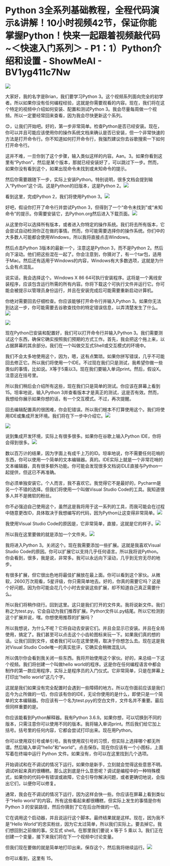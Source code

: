 # Python 3全系列基础教程，全程代码演示&讲解！10小时视频42节，保证你能掌握Python！快来一起跟着视频敲代码~＜快速入门系列＞ - P1：1）Python介绍和设置 - ShowMeAI - BV1yg411c7Nw

![](img/9f6c197f4ec196be1569c0ee7dc94ea1_0.png)

大家好，我的名字是Brian，我们要学习Python 3。这个视频系列面向完全的初学者。所以如果你没有任何编程经验，这就是你需要观看的内容。现在，我们将在这个特定的视频中介绍如何安装、配置和测试Python 3。我会尽量每周做一个视频。所以一定要经常回来查看，因为我会尽快更新这个系列。

😊，让我们开始吧。好的，第一步非常简单。检查Python是否已经安装。现在，你可以并且可能应该使用你的操作系统文档来确认是否已安装，但一个非常快速的方法是打开命令行。你不知道如何打开命令行，我强烈建议你去谷歌搜索一下如何打开命令行。

这并不难，一旦你到了这个步骤，输入类似这样的内容。Aan。3。如果你看到这里有“Python”，然后是某个版本，那就已经安装好了，可以跳过下一步。然而，如果你没有看到这个，如果出现命令未找到或未知命令的提示。

然后你需要跟随下一步，实际上安装Python。特别说明，很多文档会提到输入“Python”这个词。这是Python的旧版本，这是Python 2。![](img/9f6c197f4ec196be1569c0ee7dc94ea1_2.png)

看到这里，完成Python 2，我们将使用Python 3。![](img/9f6c197f4ec196be1569c0ee7dc94ea1_4.png)

好吧，假设你打开了命令行并尝试Python 3，但得到了一个“命令未找到”或“未知命令”的提示。你需要安装它，去Python.org然后进入下载页面。![](img/9f6c197f4ec196be1569c0ee7dc94ea1_6.png)

从这里你可以选择所有版本，或者进入你特定的操作系统。我们将去所有版本，它会尝试自动检测你正在做的事情。然而，你可能需要选择你的操作系统。你们中的大多数人可能都会使用Windows，所以我将直接点击Windows。

然后点击Python 3版本的最新一个，注意这是Python 3，而不是Python 2。然后向下滚动。他们把这些混在一起了。你会注意到，你猜对了，有一个tar包，适用于Mac。然后还有适用于Windows的内容，Windows有大多数选项，这就是为什么会有点混乱。

说实话，我会选择这个。Windows X 86 64可执行安装程序。这将是一个离线安装程序，应该包含运行所需的所有内容。你将下载这个可执行文件并运行它。你可能会被提示以管理员身份运行，并且在安装完成后可能需要重新启动计算机。

你绝对需要回去仔细检查。你应该能够打开命令行并输入Python 3。如果你无法到达这一步，你可能需要去谷歌查找你的特定错误信息，以弄清楚发生了什么。![](img/9f6c197f4ec196be1569c0ee7dc94ea1_8.png)

![](img/9f6c197f4ec196be1569c0ee7dc94ea1_9.png)

现在Python已安装和配置好，我们可以打开命令行并输入Python 3。我们需要测试这个东西，确保它确实按照我们预期的方式工作。首先，我会把这个拖上来，以占据屏幕的其余部分。我们在一个叫做交互式Shell或交互模式的环境中。

我们不会太多地使用这个，因为，嗯，这有点繁琐。如果你拼写错误，几乎不可能回去修正它。所以我们将使用一个IDE。不过现在我们只是测试，我希望你做一些类似的事情，比如说。X等于5乘以3。现在我们要输入单词print。然后，假设X。注意这在括号里。

所以我们稍后会介绍所有这些，现在我们只是简单的测试。你应该在屏幕上看到15。坦率地说，输入Python 3并查看版本才是真正的测试，这是否有效。然而，我想给你展示如果你想的话，有一个交互模式。不过，再次提醒。

回去编辑配置真的很困难，你会犯错误。所以我们根本不打算使用这个。我们将使用IDE或集成开发环境。我们将在下一步中介绍它。![](img/9f6c197f4ec196be1569c0ee7dc94ea1_11.png)

![](img/9f6c197f4ec196be1569c0ee7dc94ea1_12.png)

说到集成开发环境，实际上有很多很多。如果你在谷歌上输入Python IDE，你将会得到很多。![](img/9f6c197f4ec196be1569c0ee7dc94ea1_14.png)

数以百万计的结果，因为字面上有成千上万的ID。坦率地说，你不需要任何花哨的东西，你可以使用一个简单的文本编辑器。真的。IDE实际上就是一个非常花哨的文本编辑器，具有很多额外功能。你可能会发现很多文档说IDLE直接与Python一起提供，但这已不再准确。

你必须单独安装它。个人而言，我不喜欢它。我觉得它不是最好的，Pycharm是另一个不错的选择。但我们将使用一个叫做Visual Studio Code的工具。我知道很多人并不是微软的粉丝。

你不必强迫自己使用这个，虽然这是我将用于这一系列的工具，而我可能会在过程中随意更改ID，具体取决于我想编写的代码，因为Python让这变得非常简单。![](img/9f6c197f4ec196be1569c0ee7dc94ea1_16.png)

我使用Visual Studio Code的原因是，它非常简单，直接，这就是它的样子。![](img/9f6c197f4ec196be1569c0ee7dc94ea1_18.png)

所以我在这里要做的就是添加一个文件夹。![](img/9f6c197f4ec196be1569c0ee7dc94ea1_20.png)

我将进入Python 3。关闭这个。现在我需要添加一些扩展。这就是我喜欢Visual Studio Code的原因。你可以扩展它以支持几乎任何语言。所以我将说Python。你会看到，很多，我是说，非常多。我可以永远向下滚动，几乎到无穷无尽的地步。

有很多扩展，但它很出色地将最佳扩展放在最上面。你可以看到这个家伙。从微软，2600万次观看，5星评级，你只需简单地去。好的，你真的需要它吗？这是个好问题。因为你可能会花几个小时去安装这些扩展，却不知道自己真正需要什么。

所以我们将稍作绕行。回到这里。这只是我们打开的文件夹。我将说新文件。我们称之为test.py。它会自动为我们推荐扩展。Python文件以.py结尾。所以它检测到这个扩展并说，嘿。你想使用推荐的扩展吗？

所以我想说，为什么不呢？它将自动去安装它们。并且会显示已安装。并且在全局使用，搞定了。我们甚至可以点击这个小齿轮图标来玩一下。如果我们真的想的话。让我们回到文件，或者我们可以在这里使用，取决于你想怎么去。现在这是我对Visual Studio Code唯一的真实批评，它确实会稍微混乱UI。

所以偶尔你会看到我关闭一些东西。我将开始使用这个家伙。好的，来总结一下这个视频。我们将创建一个叫做hello world的程序。这是你在任何编程语言中都会制作的第一款应用程序，实际上是程序员的入门仪式。它非常简单，只是在屏幕上打印出“hello world”这几个字。

这就是我们如果没有完全配置时会遇到一些障碍的地方。所以在你面前应该是我们迄今为止所做的一切，你应该有你的IDE，无论你使用的是什么，即使只是一个简单的文本编辑器。你应该有一个名为test.pyy的空白文件，文件名并不重要。最后但同样重要的是。

你应该能看到Python解释器。我有Python 3.6.9。如果你想，可以切换到不同的版本，只需注意你可以使用不同的版本。我将输入单词print。然后我们给它加上括号。括号里的任何内容，它都会尝试打印出来。现在用Python。

你可以使用双引号或单引号。我有使用双引号的习惯，但实际上选择哪个都无所谓。然后输入单词“hello”和“world”。点击保存。现在你应该有一个小图标，上面写着在终端中运行 Python 文件。如果没有，你可以在这里找到几个选项。

开始调试和在不调试的情况下运行。如果你是新手，立刻就会觉得这些意思不明。调试听起来真的很糟糕。那么这到底是什么意思呢？调试是编程中的一种特殊模式，如果你的代码中有错误或故障，它会引导你解决问题，或者更确切地说，会指出它们，以便你可以修复。

通常，我会在不调试的情况下运行，因为这样会快一些。你应该在屏幕上看到类似于“Hello world”的内容。所有这些看起来都很糟糕，但实际上发生的事情是你有 Python 3 的安装路径，然后你猜到了它在后台所做的一切。

它在调用这个启动器，并且说运行这个脚本。最终结果就是这样。现在，因为我不是“Hello World”的忠实粉丝，因为它太过简单，所以我们实际上。要去掉它。我们想回到之前做的事。交互式 shell。在那里我们要说 x 等于 5 乘以 3。我们正在创建一个变量，接下来我们将在下一个视频中讨论变量。

但我们现在要做的就是简单地打印出来。保存这个，然后我将继续运行。![](img/9f6c197f4ec196be1569c0ee7dc94ea1_22.png)

你可以看到，这里有 15。
